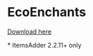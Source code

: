 # EcoEnchants

[Download here](https://www.spigotmc.org/resources/%E2%9A%A1-1-16-1-16-5-ecoenchants-%E2%9C%A8-220-custom-enchantments-%E2%9C%85-essentials-cmi-support.79573/)


<Warning>
* ItemsAdder 2.2.11+ only
</Warning>


